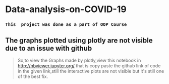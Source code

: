 # Data-analysis-on-COVID-19
 ###  ```This  project was done as a part of OOP Course```
## The graphs plotted using plotly are not visible due to an issue with github
> So,to view the Graphs made by plotly,view this notebook in  http://nbviewer.jupyter.org/ that is copy paste the github link of code in the given link,still the interactive plots are not visible but it's still one of the best fix.
